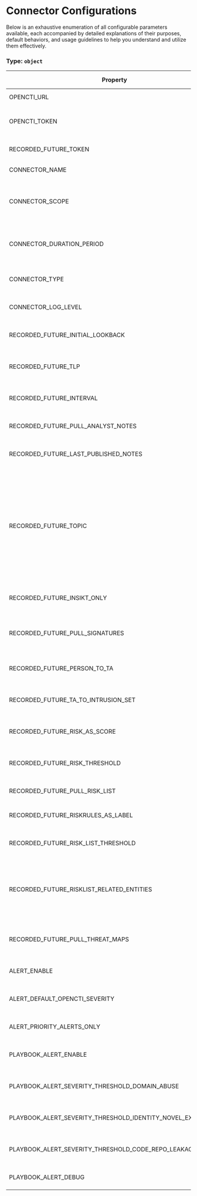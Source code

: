 # Connector Configurations

Below is an exhaustive enumeration of all configurable parameters available, each accompanied by detailed explanations of their purposes, default behaviors, and usage guidelines to help you understand and utilize them effectively.

### Type: `object`

| Property | Type | Required | Possible values | Default | Description |
| -------- | ---- | -------- | --------------- | ------- | ----------- |
| OPENCTI_URL | `string` | ✅ | Format: [`uri`](https://json-schema.org/understanding-json-schema/reference/string#built-in-formats) |  | The OpenCTI platform URL. |
| OPENCTI_TOKEN | `string` | ✅ | string |  | The token of the user who represents the connector in the OpenCTI platform. |
| RECORDED_FUTURE_TOKEN | `string` | ✅ | Format: [`password`](https://json-schema.org/understanding-json-schema/reference/string#built-in-formats) |  | Recorded Future API token for authentication. |
| CONNECTOR_NAME | `string` |  | string | `"Recorded Future"` | Name of the connector. |
| CONNECTOR_SCOPE | `array` |  | string | `["ipv4-addr", "ipv6-addr", "vulnerability", "domain", "url", "file-sha256", "file-md5", "file-sha1"]` | The scope or type of data the connector is importing, either a MIME type or Stix Object (for information only). |
| CONNECTOR_DURATION_PERIOD | `string` |  | string | `"PT24H"` | ISO8601 Duration format starting with 'P' for Period (e.g., 'PT24H' for 24 hours). |
| CONNECTOR_TYPE | `string` |  | string | `"EXTERNAL_IMPORT"` | Should always be set to EXTERNAL_IMPORT for this connector. |
| CONNECTOR_LOG_LEVEL | `string` |  | `debug` `info` `warn` `warning` `error` | `"error"` | Determines the verbosity of the logs. |
| RECORDED_FUTURE_INITIAL_LOOKBACK | `integer` |  | `0 < x ` | `240` | Initial lookback period in hours when first running the connector. |
| RECORDED_FUTURE_TLP | `string` |  | `clear` `white` `green` `amber` `amber+strict` `red` | `"red"` | Default Traffic Light Protocol (TLP) marking for imported data. |
| RECORDED_FUTURE_INTERVAL | `integer` |  | `0 < x ` | `1` | Polling interval in hours for fetching Recorded Future data. |
| RECORDED_FUTURE_PULL_ANALYST_NOTES | `boolean` |  | boolean | `true` | Whether to import Recorded Future analyst notes. |
| RECORDED_FUTURE_LAST_PUBLISHED_NOTES | `integer` |  | `0 < x ` | `24` | Time window in hours for fetching recently published analyst notes. |
| RECORDED_FUTURE_TOPIC | `array` |  | string | `["VTrvnW", "g1KBGl", "ZjnoP0", "aDKkpk", "TXSFt5", "UrMRnT", "TXSFt3"]` | Comma-separated list of topic IDs to filter analyst notes. Examples: VTrvnW (Yara Rule), g1KBGl (Sigma Rule), ZjnoP0 (Snort Rule), aDKkpk (TTP Instance), TXSFt5 (Validated Intelligence Event), UrMRnT (Informational), TXSFt3 (Threat Lead). |
| RECORDED_FUTURE_INSIKT_ONLY | `boolean` |  | boolean | `true` | Whether to import only Insikt notes (Recorded Future's analyst reports). |
| RECORDED_FUTURE_PULL_SIGNATURES | `boolean` |  | boolean | `false` | Whether to import detection signatures (Yara/Snort/Sigma rules) from analyst notes. |
| RECORDED_FUTURE_PERSON_TO_TA | `boolean` |  | boolean | `false` | Whether to convert Person entities to Threat Actor entities. |
| RECORDED_FUTURE_TA_TO_INTRUSION_SET | `boolean` |  | boolean | `false` | Whether to convert Threat Actor entities to Intrusion Set entities. |
| RECORDED_FUTURE_RISK_AS_SCORE | `boolean` |  | boolean | `true` | Whether to import risk scores as confidence scores in OpenCTI. |
| RECORDED_FUTURE_RISK_THRESHOLD | `integer` |  | `0 < x ` | `60` | Minimum risk score threshold (0-100) for importing entities. |
| RECORDED_FUTURE_PULL_RISK_LIST | `boolean` |  | boolean | `false` | Whether to import Recorded Future risk lists. |
| RECORDED_FUTURE_RISKRULES_AS_LABEL | `boolean` |  | boolean | `false` | Whether to import risk rules as labels in OpenCTI. |
| RECORDED_FUTURE_RISK_LIST_THRESHOLD | `integer` |  | `0 < x ` | `70` | Minimum risk score threshold (0-100) for importing risk list entities. |
| RECORDED_FUTURE_RISKLIST_RELATED_ENTITIES | `array` |  | string | `["Malware", "Hash", "URL", "Threat Actor", "MitreAttackIdentifier"]` | Comma-separated list of entity types to import from risk lists. Available choices: Malware, Hash, URL, Threat Actor, MitreAttackIdentifier. |
| RECORDED_FUTURE_PULL_THREAT_MAPS | `boolean` |  | boolean | `false` | Whether to import Threat Actors and Malware from Recorded Future threat maps. |
| ALERT_ENABLE | `boolean` |  | boolean | `false` | Whether to enable fetching Recorded Future alerts. |
| ALERT_DEFAULT_OPENCTI_SEVERITY | `string` |  | `low` `medium` `high` `critical` | `"low"` | Default severity level for alerts imported into OpenCTI. |
| ALERT_PRIORITY_ALERTS_ONLY | `boolean` |  | boolean | `false` | Whether to import only high-priority alerts. |
| PLAYBOOK_ALERT_ENABLE | `boolean` |  | boolean | `false` | Whether to enable fetching Recorded Future playbook alerts. |
| PLAYBOOK_ALERT_SEVERITY_THRESHOLD_DOMAIN_ABUSE | `string` |  | `Informational` `Low` `Medium` `High` `Critical` | `"Informational"` | Minimum severity threshold for domain abuse playbook alerts. |
| PLAYBOOK_ALERT_SEVERITY_THRESHOLD_IDENTITY_NOVEL_EXPOSURES | `string` |  | `Informational` `Low` `Medium` `High` `Critical` | `"Informational"` | Minimum severity threshold for identity novel exposures playbook alerts. |
| PLAYBOOK_ALERT_SEVERITY_THRESHOLD_CODE_REPO_LEAKAGE | `string` |  | `Informational` `Low` `Medium` `High` `Critical` | `"Informational"` | Minimum severity threshold for code repository leakage playbook alerts. |
| PLAYBOOK_ALERT_DEBUG | `boolean` |  | boolean | `false` | Whether to enable debug logging for playbook alerts. |
